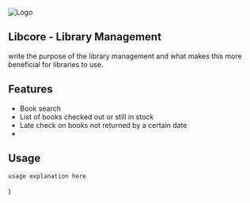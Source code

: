 ![Logo]([https://i.postimg.cc/Qdgq9tsh/libcore.png](https://i.postimg.cc/FK9Vj4sc/Screenshot-2025-01-22-at-7-37-34-PM.png))

## Libcore - Library Management
write the purpose of the library management and what makes this more beneficial for libraries to use.
## Features

- Book search
- List of books checked out or still in stock
- Late check on books not returned by a certain date
- 


## Usage

```java
usage explanation here
```

)
